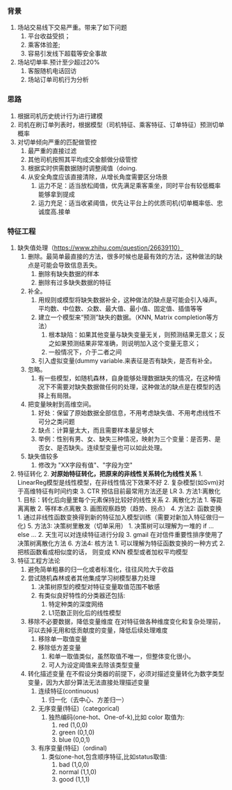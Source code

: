 ### 背景
1. 场站交易线下交易严重。带来了如下问题
    1. 平台收益受损； 
    2. 乘客体验差;
    3. 容易引发线下超载等安全事故
2. 场站切单率.预计至少超过20%
    1. 客服随机电话回访
    2. 场站订单司机行为分析

### 思路
1. 根据司机历史统计行为进行建模
2. 司机在刷订单列表时，根据模型（司机特征、乘客特征、订单特征）预测切单概率
3. 对切单倾向严重的匹配做管控
    1. 最严重的直接过滤
    2. 其他司机按照其平均成交金额做分级管控
    3. 根据实时供需数据随时调整阈值（doing.
    4. 从安全角度应该直接清除，从增长角度需要区分场景
        1. 运力不足：适当放松阈值，优先满足乘客乘坐，同时平台有较低概率能够拿到提成
        2. 运力充足：适当收紧阈值，优先让平台上的优质司机(切单概率低、忠诚度高.接单

### 特征工程 
1. 缺失值处理（https://www.zhihu.com/question/26639110）
    1. 删除。最简单最直接的方法，很多时候也是最有效的方法，这种做法的缺点是可能会导致信息丢失。
        1. 删除有缺失数据的样本
        2. 删除有过多缺失数据的特征
    2. 补全。
        1. 用规则或模型将缺失数据补全，这种做法的缺点是可能会引入噪声。平均数、中位数、众数、最大值、最小值、固定值、插值等等
        2. 建立一个模型来“预测”缺失的数据。（KNN, Matrix completion等方法）
            1. 根本缺陷：如果其他变量与缺失变量无关，则预测结果无意义；反之如果预测结果非常准确，则说明加入这个变量无意义；
            2. 一般情况下，介于二者之间
        3. 引入虚拟变量(dummy variable.来表征是否有缺失，是否有补全。
    3. 忽略。
        1. 有一些模型，如随机森林，自身能够处理数据缺失的情况，在这种情况下不需要对缺失数据做任何的处理，这种做法的缺点是在模型的选择上有局限。
    4. 把变量映射到高维空间。
        1. 好处：保留了原始数据全部信息，不用考虑缺失值、不用考虑线性不可分之类问题
        2. 缺点：计算量太大，而且需要样本量足够大
        3. 举例：性别有男、女、缺失三种情况，映射为三个变量：是否男、是否女、是否缺失。连续型变量也可以如此处理。
    5. 缺失值较多
        1. 修改为  "XX字段有值"、"字段为空"
2. 特征转化
    2. **对原始特征转化，把原来的非线性关系转化为线性关系**
        1. LinearReg模型是线性模型，在非线性情况下效果不好
        2. 复杂模型(如Svm)对于高维特征有时间约束
        3. CTR 预估目前最常用方法还是 LR
    3. 方法1:离散化
        1. 目标：转化后向量里每个元素保持比较好的线性关系
        2. 离散化方法
            1. 等距离离散
            2. 等样本点离散
            3. 画图观察趋势（趋势、拐点）
    4. 方法2: 函数变换
        1. 通过非线性函数变换得到新的特征加入模型训练（需要对新加入特征做归一化)
    5. 方法3: 决策树里散发（切单采用）
        1. 决策树可以理解为一堆的 if … else …
        2. 天生可以对连续特征进行分段
        3. gmail 在对信件重要性排序使用了决策树离散化方法
    6. 方法4: 核方法
        1. 可以理解为特征函数变换的一种方式
        2. 把核函数看成相似度的话， 则变成 KNN 模型或者加权平均模型
3. 特征工程方法论
    1. 避免简单粗暴的归一化或者标准化，往往风险大于收益
    2. 尝试随机森林或者其他集成学习树模型暴力处理
        1. 决策树原型的模型对特征变量取值范围不敏感
        2. 有类似良好特性的分类器还包括:
            1. 特定种类的深度网络
            2. L1范数正则化后的线性模型
    3. 移除不必要数据，降低变量维度
        在对特征做各种维度变化和复杂处理前，可以去掉无用和低贡献度的变量，降低后续处理难度
        1. 移除单一取值变量
        2. 移除低方差变量
            1. 和单一取值类似，虽然取值不唯一，但整体变化很小。
            2. 可人为设定阈值来去除该类型变量
    1. 转化描述变量
       在不假设分类器的前提下，必须对描述变量转化为数字类型变量，因为大部分算法无法直接处理描述变量
        1. 连续特征(continuous)
            1. 归一化（去中心、方差归一）
        2. 无序变量(特征)（categorical)
            1. 独热编码(one-hot、One-of-k),比如 color 取值为:
                1. red   (1,0,0)
                2. green (0,1,0)
                3. blue  (0,0,1)
        3. 有序变量(特征)（ordinal)
            1. 类似one-hot,包含顺序特征,比如status取值:
                1. bad      (1,0,0)
                2. normal   (1,1,0)
                3. good     (1,1,1)